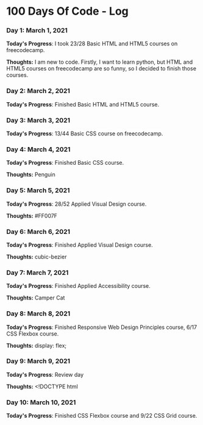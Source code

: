# 100 Days Of Code - Log

### Day 1: March 1, 2021

**Today's Progress**: I took 23/28 Basic HTML and HTML5 courses on freecodecamp.

**Thoughts:** I am new to code. Firstly, I want to learn python, but HTML and HTML5 courses on freecodecamp are so funny, so I decided to finish those courses.


### Day 2: March 2, 2021

**Today's Progress**: Finished Basic HTML and HTML5 course.


### Day 3: March 3, 2021

**Today's Progress**: 13/44 Basic CSS course on freecodecamp.


### Day 4: March 4, 2021

**Today's Progress**: Finished Basic CSS course.

**Thoughts:** Penguin


### Day 5: March 5, 2021

**Today's Progress**: 28/52 Applied Visual Design course.

**Thoughts:** #FF007F


### Day 6: March 6, 2021

**Today's Progress**: Finished Applied Visual Design course.

**Thoughts:** cubic-bezier


### Day 7: March 7, 2021

**Today's Progress**: Finished Applied Accessibility course.

**Thoughts:** Camper Cat 


### Day 8: March 8, 2021

**Today's Progress**: Finished Responsive Web Design Principles course, 6/17 CSS Flexbox course.

**Thoughts:** display: flex;


### Day 9: March 9, 2021

**Today's Progress**: Review day

**Thoughts:** <!DOCTYPE html


### Day 10: March 10, 2021

**Today's Progress**: Finished CSS Flexbox course and 9/22 CSS Grid course.

